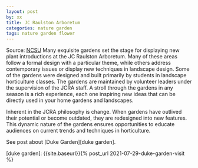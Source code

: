 ```yaml
---
layout: post
by: xx
title: JC Raulston Arboretum
categories: nature garden
tags: nature garden flower
---
```

Source: [NCSU][ncsu] 
Many exquisite gardens set the stage for displaying new plant introductions at the JC Raulston Arboretum. Many of these areas follow a formal design with a particular theme, while others address contemporary issues or display new techniques in landscape design. Some of the gardens were designed and built primarily by students in landscape horticulture classes. The gardens are maintained by volunteer leaders under the supervision of the JCRA staff. A stroll through the gardens in any season is a rich experience, each one inspiring new ideas that can be directly used in your home gardens and landscapes.

Inherent in the JCRA philosophy is change. When gardens have outlived their potential or become outdated, they are redesigned into new features. This dynamic nature of the gardens ensures opportunities to educate audiences on current trends and techniques in horticulture.

See post about [Duke Garden][duke garden]. 

[ncsu]: https://jcra.ncsu.edu//horticulture/gardens/
[duke garden]: {{site.baseurl}}{% post_url 2021-07-29-duke-garden-visit %}